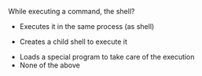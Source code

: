While executing a command, the shell?
* Executes it in the same process (as shell)
+ Creates a child shell to execute it
* Loads a special program to take care of the execution
* None of the above
